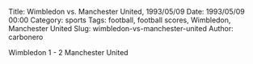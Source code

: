 Title: Wimbledon vs. Manchester United, 1993/05/09
Date: 1993/05/09 00:00
Category: sports
Tags: football, football scores, Wimbledon, Manchester United
Slug: wimbledon-vs-manchester-united
Author: carbonero


Wimbledon 1 - 2 Manchester United
